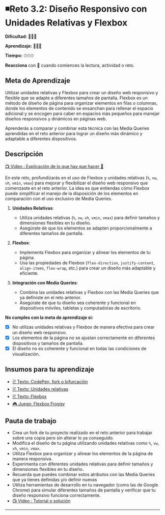 # ◾Reto 3.2: Diseño Responsivo con Unidades Relativas y Flexbox

**Dificultad:** 🌻🌻🌻

**Aprendizaje:** 🍯🍯🍯

**Tiempo:** ⏱⏱⏱

**Reacciona** con 👀 cuando comiences la lectura, actividad o reto.

## Meta de Aprendizaje

Utilizar unidades relativas y Flexbox para crear un diseño web responsivo y flexible que se adapte a diferentes tamaños de pantalla. Flexbox es un método de diseño de página para organizar elementos en filas o columnas, donde los elementos de contenido se ensanchan para rellenar el espacio adicional y se encogen para caber en espacios más pequeños para manejar diseños responsivos y dinámicos en páginas web.

Aprenderás a comparar y combinar esta técnica con las Media Queries aprendidas en el reto anterior para lograr un diseño más dinámico y adaptable a diferentes dispositivos.

## Descripción

[📺 Video : Explicación de lo que hay que hacer 🌟](https://www.loom.com/share/cd87bcb8c3a440f7ac7ce44de9b8a9b4)

En este reto, profundizarás en el uso de Flexbox y unidades relativas (`%`, `vw`, `vh`, `vmin`, `vmax`) para mejorar y flexibilizar el diseño web responsivo que comenzaste en el reto anterior. La idea es que entiendas cómo Flexbox puede simplificar el manejo de la disposición de los elementos en comparación con el uso exclusivo de Media Queries.

1. **Unidades Relativas**:
   
   - Utiliza unidades relativas (`%`, `vw`, `vh`, `vmin`, `vmax`) para definir tamaños y dimensiones flexibles en tu diseño.
   - Asegúrate de que los elementos se adapten proporcionalmente a diferentes tamaños de pantalla.

2. **Flexbox**:
   
   - Implementa Flexbox para organizar y alinear los elementos de tu página.
   - Usa las propiedades de Flexbox (`flex-direction`, `justify-content`, `align-items`, `flex-wrap`, etc.) para crear un diseño más adaptable y eficiente.

3. **Integración con Media Queries**:
   
   - Combina las unidades relativas y Flexbox con las Media Queries que ya definiste en el reto anterior.
   - Asegúrate de que tu diseño sea coherente y funcional en dispositivos móviles, tabletas y computadoras de escritorio.

**No cumples con la meta de aprendizaje si:**

- [x] No utilizas unidades relativas y Flexbox de manera efectiva para crear un diseño web responsivo.
- [x] Los elementos de la página no se ajustan correctamente en diferentes dispositivos y tamaños de pantalla.
- [x] El diseño no es coherente y funcional en todas las condiciones de visualización.

## Insumos para tu aprendizaje

- [🖹 Texto: CodePen, fork o bifurcación](?lang=ES&track=DEV&skill=02_responsive&module=03_responsive_design&path=DEV/topics/editors_codepen_fork_ES.md)
- [🖹 Texto: Unidades relativas](?lang=ES&track=DEV&skill=02_responsive&module=03_responsive_design&path=DEV/topics/css_units_ES.md)
- [🖹 Texto: Flexbox](?lang=ES&track=DEV&skill=02_responsive&module=03_responsive_design&path=DEV/topics/css_flexbox_ES.md)
- [🎮 Juego: Flexbox Froggy](https://flexboxfroggy.com/)

## Pauta de trabajo

- Crea un fork de tu proyecto realizado en el reto anterior para trabajar sobre una copia pero sin alterar lo ya conseguido.
- Modifica el diseño de tu página utilizando unidades relativas como `%`, `vw`, `vh`, `vmin`, `vmax`.
- Utiliza Flexbox para organizar y alinear los elementos de la página de manera responsiva.
- Experimenta con diferentes unidades relativas para definir tamaños y dimensiones flexibles en tu diseño.
- Recuerda que puedes combinar estos atributos con las Media Queries que ya tienes definidas y/o definir nuevas
- Utiliza herramientas de desarrollo en tu navegador (como las de Google Chrome) para simular diferentes tamaños de pantalla y verificar que tu diseño responsivo funciona correctamente.
- [📺 Video : Tutorial o solución](https://www.loom.com/share/7dca2b3859544170bd7b7bceb35b8a97)

---